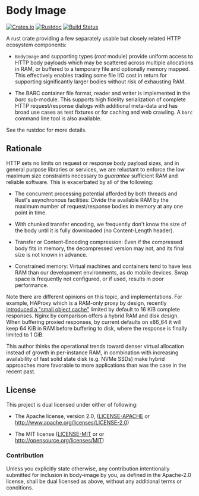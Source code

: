 # Body Image

[![Crates.io](https://img.shields.io/crates/v/body-image.svg?maxAge=2592000)](https://crates.io/crates/body-image)
[![Rustdoc](https://docs.rs/body-image/badge.svg)](https://docs.rs/body-image)
[![Build Status](https://travis-ci.org/dekellum/body-image.svg?branch=master)](https://travis-ci.org/dekellum/body-image)

A rust crate providing a few separately usable but closely related HTTP
ecosystem components:

* `BodyImage` and supporting types (_root_ module) provide uniform access to
   HTTP body payloads which may be scattered across multiple allocations in
   RAM, or buffered to a temporary file and optionally memory mapped.  This
   effectively enables trading some file I/O cost in return for supporting
   significantly larger bodies without risk of exhausting RAM.

* The BARC container file format, reader and writer is implemented in the
  _barc_ sub-module.  This supports high fidelity serialization of complete
  HTTP request/response dialogs with additional meta-data and has broad use
  cases as test fixtures or for caching and web crawling.  A `barc` command
  line tool is also available.

See the rustdoc for more details.

## Rationale

HTTP sets no limits on request or response body payload sizes, and in general
purpose libraries or services, we are reluctant to enforce the low maximum
size constraints necessary to *guarantee* sufficient RAM and reliable
software. This is exacerbated by all of the following:

* The concurrent processing potential afforded by both threads and Rust's
  asynchronous facilities: Divide the available RAM by the maximum number of
  request/response bodies in memory at any one point in time.

* With chunked transfer encoding, we frequently don't know the size of the
  body until it is fully downloaded (no Content-Length header).

* Transfer or Content-Encoding compression: Even if the compressed body fits
  in memory, the decompressed version may not, and its final size is not known
  in advance.

* Constrained memory: Virtual machines and containers tend to have less RAM
  than our development environments, as do mobile devices. Swap space is
  frequently not configured, or if used, results in poor performance.

Note there are different opinions on this topic, and implementations. For
example, HAProxy which is a RAM-only proxy by design, recently [introduced a
"small object cache"][HAProxy] limited by default to 16 KiB complete
responses. Nginx by comparison offers a hybrid RAM and disk design. When
buffering proxied responses, by current defaults on x86_64 it will keep 64 KiB
in RAM before buffering to disk, where the response is finally limited to 1
GiB.

This author thinks the operational trends toward denser virtual allocation
instead of growth in per-instance RAM, in combination with increasing
availability of fast solid state disk (e.g. NVMe SSDs) make hybrid approaches
more favorable to more applications than was the case in the recent past.

[HAProxy]: https://www.haproxy.com/blog/whats-new-haproxy-1-8/

## License

This project is dual licensed under either of following:

* The Apache license, version 2.0, ([LICENSE-APACHE](LICENSE-APACHE)
  or http://www.apache.org/licenses/LICENSE-2.0)

* The MIT license ([LICENSE-MIT](LICENSE-MIT) or
  or http://opensource.org/licenses/MIT)

### Contribution

Unless you explicitly state otherwise, any contribution intentionally submitted
for inclusion in body-image by you, as defined in the Apache-2.0 license, shall be
dual licensed as above, without any additional terms or conditions.

